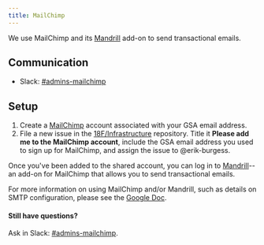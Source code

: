 ```yaml
---
title: MailChimp
---
```


We use MailChimp and its [Mandrill](../mandrill/) add-on to send transactional emails.

## Communication

* Slack: [#admins-mailchimp](https://gsa-tts.slack.com/messages/admins-mailchimp/)

## <a id="setup">Setup</a>

1. Create a [MailChimp](https://login.mailchimp.com/signup) account associated
   with your GSA email address.
2. File a new issue in the [18F/Infrastructure](https://github.com/18F/Infrastructure/issues/new)
   repository. Title it **Please add me to the MailChimp account**, include
   the GSA email address you used to sign up for MailChimp, and assign the
   issue to @erik-burgess.

Once you've been added to the shared account, you can log in to
[Mandrill](https://mandrillapp.com/)--an add-on for MailChimp that allows you
to send transactional emails.

For more information on using MailChimp and/or Mandrill, such as
details on SMTP configuration, please see the
[Google Doc](https://docs.google.com/document/d/1XdedSaLHpV-b9rbFfnckRRYmatGJm-8jG5qzwfnWVfc/edit).

#### Still have questions?

Ask in Slack: [#admins-mailchimp](https://gsa-tts.slack.com/messages/admins-mailchimp).
